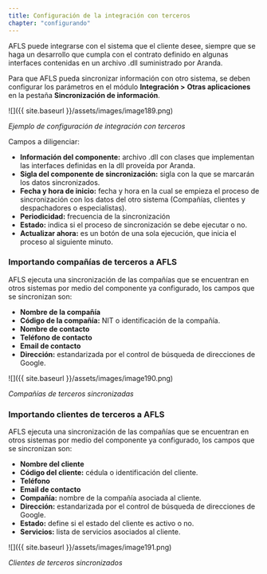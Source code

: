 ```yaml
---
title: Configuración de la integración con terceros
chapter: "configurando"
---
```


AFLS puede integrarse con el sistema que el cliente desee, siempre que se haga un desarrollo que cumpla con el contrato definido en algunas interfaces contenidas en un archivo .dll suministrado por Aranda.

Para que AFLS pueda sincronizar información con otro sistema, se deben configurar los parámetros en el módulo **Integración &gt;** **Otras aplicaciones** en la pestaña **Sincronización de información**.

![]({{ site.baseurl }}/assets/images/image189.png)

_Ejemplo de configuración de integración con terceros_

Campos a diligenciar:

*   **Información del componente:** archivo .dll con clases que implementan las interfaces definidas en la dll proveída por Aranda.
*   **Sigla del componente de sincronización:** sigla con la que se marcarán los datos sincronizados.
*   **Fecha y hora de inicio:** fecha y hora en la cual se empieza el proceso de sincronización con los datos del otro sistema (Compañías, clientes y despachadores o especialistas).
*   **Periodicidad:** frecuencia de la sincronización
*   **Estado:** indica si el proceso de sincronización se debe ejecutar o no.
*   **Actualizar ahora:** es un botón de una sola ejecución, que inicia el proceso al siguiente minuto.

### **Importando compañías de terceros a AFLS**

AFLS ejecuta una sincronización de las compañías que se encuentran en otros sistemas por medio del componente ya configurado, los campos que se sincronizan son:

*   **Nombre de la compañía**
*   **Código de la compañía:** NIT o identificación de la compañía.
*   **Nombre de contacto**
*   **Teléfono de contacto**
*   **Email de contacto**
*   **Dirección:** estandarizada por el control de búsqueda de direcciones de Google.

![]({{ site.baseurl }}/assets/images/image190.png)

_Compañías de terceros sincronizadas_

### **Importando clientes de terceros a AFLS** 

AFLS ejecuta una sincronización de las compañías que se encuentran en otros sistemas por medio del componente ya configurado, los campos que se sincronizan son:

*   **Nombre del cliente**
*   **Código del cliente:** cédula o identificación del cliente.
*   **Teléfono**
*   **Email de contacto**
*   **Compañía:** nombre de la compañía asociada al cliente.
*   **Dirección:** estandarizada por el control de búsqueda de direcciones de Google.
*   **Estado:** define si el estado del cliente es activo o no.
*   **Servicios:** lista de servicios asociados al cliente.


![]({{ site.baseurl }}/assets/images/image191.png)

_Clientes de terceros sincronizados_
